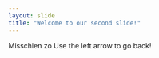 ```yaml
---
layout: slide
title: "Welcome to our second slide!"
---
```

Misschien zo
Use the left arrow to go back!
